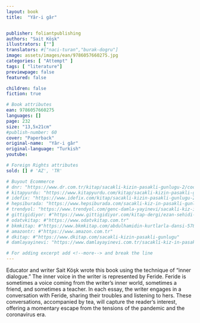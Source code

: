 ```yaml
---
layout: book
title:  "Yâr-i gâr"


publisher: foliantpublishing
authors: "Sait Köşk"
illustrators: [""]
translators: #["naci-turan","burak-dogru"]
image: assets/images/ean/9786057660275.jpg
categories: [ "Attempt" ]
tags: [ "literature"]
previewpage: false
featured: false

children: false
fiction: true

# Book attributes
ean: 9786057660275
languages: []
page: 232
size: "13,5x21cm"
#publish-number: 60
cover: "Paperback"
original-name:  "Yâr-i gâr"
original-language: "Turkish"
youtube:

# Foreign Rights attributes
sold: [] # 'AZ', 'TR'

# Buyout Ecommerce
# dnr: "https://www.dr.com.tr/kitap/sacakli-kizin-pasakli-gunlugu-2/cocuk-ve-genclik/genclik-10-yas/roman-oyku/urunno=0001893059001"
# kitapyurdu: "https://www.kitapyurdu.com/kitap/sacakli-kizin-pasakli-gunlugu-2-/560122.html&filter_name=Sa%C3%A7akl%C4%B1+K%C4%B1z%27%C4%B1n+Pasakl%C4%B1+G%C3%BCnl%C3%BC%C4%9F%C3%BC+2"
# idefix: "https://www.idefix.com/kitap/sacakli-kizin-pasakli-gunlugu-2/cocuk-ve-genclik/genclik-10-yas/roman-oyku/urunno=0001893059001"
# hepsiburada: "https://www.hepsiburada.com/sacakli-kiz-in-pasakli-gunlugu-2-damla-yayinevi-p-HBV000012ER86"
# trendyol: "https://www.trendyol.com/genc-damla-yayinevi/sacakli-kiz-in-pasakli-gunlugu-2-p-54825777"
# gittigidiyor: #"https://www.gittigidiyor.com/kitap-dergi/ezan-sehidi-adnan-menderes_pdp_732728793"
# odatvkitap: #"https://www.odatvkitap.com.tr"
# bkmkitap: #"https://www.bkmkitap.com/abdulhamidin-kurtlarla-dansi-578226"
# amazontr: #"https://www.amazon.com.tr"
# dkitap: #"https://www.dkitap.com/sacakli-kizin-pasakli-gunlugu"
# damlayayinevi: "https://www.damlayayinevi.com.tr/sacakli-kiz-in-pasakli-gunlugu-2-bu-iste-bi-terslik-var"

# For adding excerpt add <!--more--> and break the line
---
```

Educator and writer Sait Köşk wrote this book
using the technique of “inner dialogue.” The inner
voice in the writer is represented by Feride. Feride
is sometimes a voice coming from the writer’s
inner world, sometimes a friend, and sometimes
a teacher. In each essay, the writer engages in a
conversation with Feride, sharing their troubles
and listening to hers. These conversations, accompanied by tea, will capture the reader’s interest,
offering a momentary escape from the tensions of
the pandemic and the coronavirus era.
<!--more--> 

